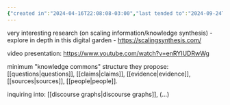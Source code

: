 ```yaml
---
{"created in":"2024-04-16T22:08:08-03:00","last tended to":"2024-09-24T16:15:00-03:00","relevancescore":86,"tags":["knowledgemanagement","learning","🌱","research","project","tier1"],"notestage":["🌱"],"dg-publish":true,"created":"2024-04-16T22:08:08.441-03:00","updated":"2024-11-11T14:48:45.376-03:00","permalink":"/projects-and-tools/projects/design/scaling-synthesis/","dgPassFrontmatter":true}
---
```


very interesting research (on scaling information/knowledge synthesis) - explore in depth in this digital garden - https://scalingsynthesis.com/

video presentation: https://www.youtube.com/watch?v=enRYIUDRwWg

minimum "knowledge commons" structure they propose: [[questions\|questions]], [[claims\|claims]], [[evidence\|evidence]], [[sources\|sources]], [[people\|people]].

inquiring into: [[discourse graphs\|discourse graphs]], (...)